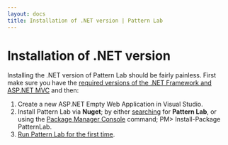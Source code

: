 ```yaml
---
layout: docs
title: Installation of .NET version | Pattern Lab
---
```


# Installation of .NET version

Installing the .NET version of Pattern Lab should be fairly painless. First make sure you have the [required versions of the .NET Framework and ASP.NET MVC](/docs/net-requirements.html) and then:

1. Create a new ASP.NET Empty Web Application in Visual Studio.
2. Install Pattern Lab via **Nuget**; by either [searching](http://docs.nuget.org/docs/start-here/managing-nuget-packages-using-the-dialog) for **Pattern Lab**, or using the [Package Manager Console](http://docs.nuget.org/docs/start-here/using-the-package-manager-console) command;
	PM> Install-Package PatternLab.
3. [Run Pattern Lab for the first time](/docs/net-first-run.html).